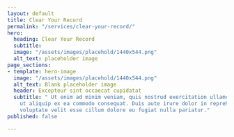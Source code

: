 ```yaml
---
layout: default
title: Clear Your Record
permalink: "/services/clear-your-record/"
hero:
  heading: Clear Your Record
  subtitle: 
  image: "/assets/images/placehold/1440x544.png"
  alt_text: placeholder image
page_sections:
- template: hero-image
  image: "/assets/images/placehold/1440x544.png"
  alt_text: Blank placeholder image
  header: Excepteur sint occaecat cupidatat
  subtitle: " Ut enim ad minim veniam, quis nostrud exercitation ullamco laboris nisi
    ut aliquip ex ea commodo consequat. Duis aute irure dolor in reprehenderit in
    voluptate velit esse cillum dolore eu fugiat nulla pariatur."
published: false

---
```

